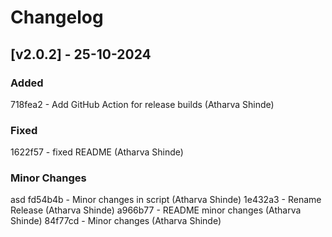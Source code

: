 # Changelog
## [v2.0.2] - 25-10-2024

### Added

718fea2 - Add GitHub Action for release builds (Atharva Shinde)

### Fixed

1622f57 - fixed README (Atharva Shinde)

### Minor Changes
asd
fd54b4b - Minor changes in script (Atharva Shinde)
1e432a3 - Rename Release (Atharva Shinde)
a966b77 - README minor changes (Atharva Shinde)
84f77cd - Minor changes (Atharva Shinde)
